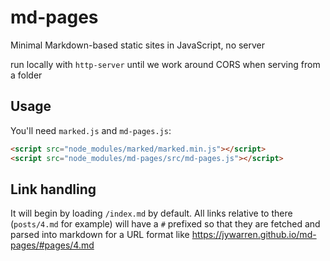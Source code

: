 # md-pages
Minimal Markdown-based static sites in JavaScript, no server

run locally with `http-server` until we work around CORS when serving from a folder


## Usage

You'll need `marked.js` and `md-pages.js`:

```html
<script src="node_modules/marked/marked.min.js"></script>
<script src="node_modules/md-pages/src/md-pages.js"></script>
```

## Link handling

It will begin by loading `/index.md` by default. All links relative to there (`posts/4.md` for example) will have a `#` prefixed so that they are fetched and parsed into markdown for a URL format like https://jywarren.github.io/md-pages/#pages/4.md


